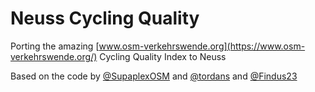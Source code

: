 # Neuss Cycling Quality

Porting the amazing [www.osm-verkehrswende.org](https://www.osm-verkehrswende.org/) Cycling Quality Index to Neuss

Based on the code by [@SupaplexOSM](https://github.com/SupaplexOSM) and [@tordans](https://github.com/tordans) and [@Findus23](https://github.com/Findus23/vienna-cycling-quality)
